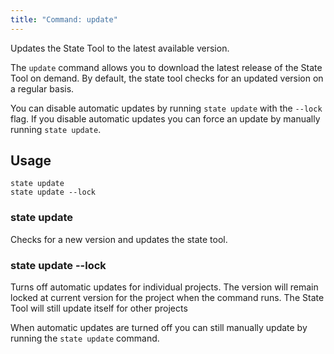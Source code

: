 ```yaml
---
title: "Command: update"
---
```


Updates the State Tool to the latest available version.

The `update` command allows you to download the latest release of the State Tool on demand. By default, the state tool checks for an updated version on a regular basis. 

You can disable automatic updates by running `state update` with the `--lock` flag. If you disable automatic updates you can force an update by manually running `state update`.

## Usage

```text
state update
state update --lock
```

### state update

Checks for a new version and updates the state tool.

### state update --lock

Turns off automatic updates for individual projects. The version will remain locked at current version for the project when the command runs. The State Tool will still update itself for other projects

When automatic updates are turned off you can still manually update by running the `state update` command.
